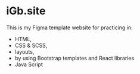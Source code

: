 # iGb.site
This is my Figma template website for practicing in:
- HTML,
- CSS & SCSS,
- layouts,
- by using Bootstrap templates and React libraries
- Java Script
